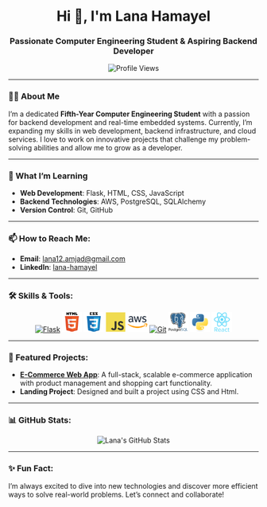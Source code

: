 <h1 align="center">Hi 👋, I'm Lana Hamayel</h1>
<h3 align="center">Passionate Computer Engineering Student & Aspiring Backend Developer</h3>

<p align="center">
  <img src="https://komarev.com/ghpvc/?username=lanaHamayel5&label=Profile%20views&color=0e75b6&style=flat" alt="Profile Views" />
</p>

---

### 👩‍💻 About Me

I’m a dedicated **Fifth-Year Computer Engineering Student** with a passion for backend development and real-time embedded systems. Currently, I’m expanding my skills in web development, backend infrastructure, and cloud services. I love to work on innovative projects that challenge my problem-solving abilities and allow me to grow as a developer.

---

### 🌱 What I’m Learning

- **Web Development**: Flask, HTML, CSS, JavaScript
- **Backend Technologies**: AWS, PostgreSQL, SQLAlchemy
- **Version Control**: Git, GitHub

---

### 📫 How to Reach Me:

- **Email**: [lana12.amjad@gmail.com](mailto:lana12.amjad@gmail.com)
- **LinkedIn**: [lana-hamayel](https://www.linkedin.com/in/lana-hamayel-a7b831280/)

---

### 🛠️ Skills & Tools:

<p align="center">
  <a href="https://flask.palletsprojects.com/" target="_blank"><img src="https://www.vectorlogo.zone/logos/pocoo_flask/pocoo_flask-icon.svg" alt="Flask" width="40" height="40"/></a>
  <a href="https://www.w3.org/html/" target="_blank"><img src="https://raw.githubusercontent.com/devicons/devicon/master/icons/html5/html5-original-wordmark.svg" alt="HTML" width="40" height="40"/></a>
  <a href="https://www.w3schools.com/css/" target="_blank"><img src="https://raw.githubusercontent.com/devicons/devicon/master/icons/css3/css3-original-wordmark.svg" alt="CSS" width="40" height="40"/></a>
  <a href="https://developer.mozilla.org/en-US/docs/Web/JavaScript" target="_blank"><img src="https://raw.githubusercontent.com/devicons/devicon/master/icons/javascript/javascript-original.svg" alt="JavaScript" width="40" height="40"/></a>
  <a href="https://aws.amazon.com/" target="_blank"><img src="https://raw.githubusercontent.com/devicons/devicon/master/icons/amazonwebservices/amazonwebservices-original-wordmark.svg" alt="AWS" width="40" height="40"/></a>
  <a href="https://git-scm.com/" target="_blank"><img src="https://www.vectorlogo.zone/logos/git-scm/git-scm-icon.svg" alt="Git" width="40" height="40"/></a>
  <a href="https://www.postgresql.org" target="_blank"><img src="https://raw.githubusercontent.com/devicons/devicon/master/icons/postgresql/postgresql-original-wordmark.svg" alt="PostgreSQL" width="40" height="40"/></a>
  <a href="https://www.python.org" target="_blank"><img src="https://raw.githubusercontent.com/devicons/devicon/master/icons/python/python-original.svg" alt="Python" width="40" height="40"/></a>
  <a href="https://reactjs.org/" target="_blank"><img src="https://raw.githubusercontent.com/devicons/devicon/master/icons/react/react-original-wordmark.svg" alt="React" width="40" height="40"/></a>
</p>

---

### 🚀 Featured Projects:

- **[E-Commerce Web App](https://github.com/lanaHamayel5/E-Commerce-Web-App)**: A full-stack, scalable e-commerce application with product management and shopping cart functionality.
- **Landing Project**: Designed and built a project using CSS and Html.

---

### 📊 GitHub Stats:

<p align="center">
  <img src="https://github-readme-stats.vercel.app/api?username=lanaHamayel5&show_icons=true&theme=radical" alt="Lana's GitHub Stats" />
</p>

---

### ✨ Fun Fact:

I’m always excited to dive into new technologies and discover more efficient ways to solve real-world problems. Let’s connect and collaborate!
